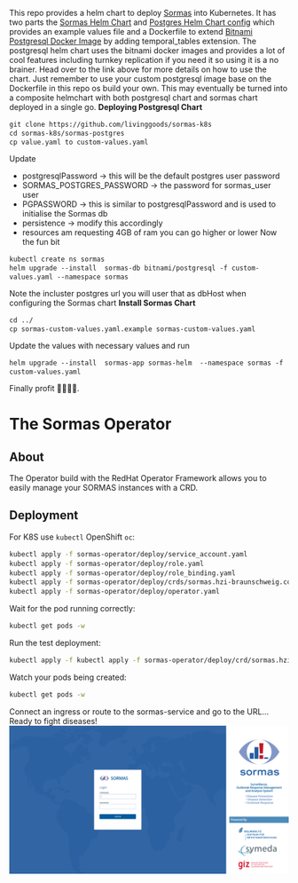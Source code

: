 This repo provides a helm chart to deploy [Sormas](https://github.com/hzi-braunschweig/SORMAS-Project) into Kubernetes. It has two parts the [Sormas Helm Chart](/sormas-helm)   and [Postgres Helm Chart config](/sormas-postgres) which provides an example values file and a Dockerfile to extend [Bitnami Postgresql Docker Image](https://github.com/bitnami/bitnami-docker-postgresql) by adding temporal_tables extension. The postgresql helm chart uses the bitnami docker images and provides a lot of cool features including turnkey replication if you need it so using it is a no brainer. Head over to the link above for more details on how to use the chart. Just remember to use your custom postgresql image base on the Dockerfile in this repo os build your own.  This may eventually be turned into a composite helmchart with both postgresql chart and sormas chart deployed in a single go.
**Deploying Postgresql Chart**

```
git clone https://github.com/livinggoods/sormas-k8s
cd sormas-k8s/sormas-postgres
cp value.yaml to custom-values.yaml
```
Update

 - postgresqlPassword -> this will be the default postgres user password
 - SORMAS_POSTGRES_PASSWORD -> the password for sormas_user user
 - PGPASSWORD -> this is similar to postgresqlPassword and is used to initialise the Sormas db
 - persistence -> modify this accordingly
 - resources am requesting 4GB of ram you can go higher or lower
Now the fun bit
```
kubectl create ns sormas
helm upgrade --install  sormas-db bitnami/postgresql -f custom-values.yaml --namespace sormas
```
Note the incluster postgres url you will user that as dbHost when configuring the Sormas chart
**Install Sormas Chart**
``` 
cd ../
cp sormas-custom-values.yaml.example sormas-custom-values.yaml
```
Update the values with necessary values and run

```
helm upgrade --install  sormas-app sormas-helm  --namespace sormas -f custom-values.yaml
```
Finally profit 🥳🥳🥳🥳.
# The Sormas Operator
## About
The Operator build with the RedHat Operator Framework allows you to easily manage your SORMAS instances with a CRD.
## Deployment
For K8S use ```kubectl``` OpenShift ```oc```:
```bash
kubectl apply -f sormas-operator/deploy/service_account.yaml
kubectl apply -f sormas-operator/deploy/role.yaml
kubectl apply -f sormas-operator/deploy/role_binding.yaml
kubectl apply -f sormas-operator/deploy/crds/sormas.hzi-braunschweig.com_sormashelms_crd.yaml
kubectl apply -f sormas-operator/deploy/operator.yaml
```
Wait for the pod running correctly:
```bash
kubectl get pods -w
```
Run the test deployment:
```bash
kubectl apply -f kubectl apply -f sormas-operator/deploy/crd/sormas.hzi-braunschweig.com_v1alpha1_sormashelm_cr.yaml
```
Watch your pods being created:
```bash
kubectl get pods -w
```
Connect an ingress or route to the sormas-service and go to the URL...
Ready to fight diseases!
![login](assets/login.png)
